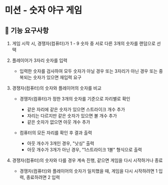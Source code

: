 # 미션 - 숫자 야구 게임

## 🚀 기능 요구사항
1. 게임 시작 시, 경쟁자(컴퓨터)가 1 - 9 숫자 중 서로 다른 3개의 숫자를 랜덤으로 선택

2. 플레이어가 3자리 숫자를 입력

    - 입력한 숫자를 검사하여 모두 숫자가 아닐 경우 또는 3자리가 아닌 경우 또는 중복되는 숫자가 있으면 재입력 요구

3. 경쟁자(컴퓨터)의 숫자와 플레이어의 숫자를 비교

    - 경쟁자(컴퓨터)가 정한 3개의 숫자를 기준으로 자리별로 확인
        - 같은 자리에 같은 숫자가 있으면 스트라이크 개수 추가
        - 자리는 다르지만 같은 숫자가 있으면 볼 개수 추가
        - 같은 숫자가 없으면 아웃 개수 추가

    - 컴퓨터의 모든 자리를 확인 후 결과 출력
        - 아웃 개수가 3개인 경우, "낫싱" 출력
        - 아웃 개수가 3개가 아닌 경우, "1스트라이크 1볼" 형식으로 출력

4. 경쟁자(컴퓨터)의 숫자와 다를 경우 계속 진행, 같으면 게임을 다시 시작하거나 종료

    - 경쟁자(컴퓨터)와 플레이어의 숫자가 일치했을 때, 게임을 다시 시작하려면 1 입력, 종료하려면 2 입력